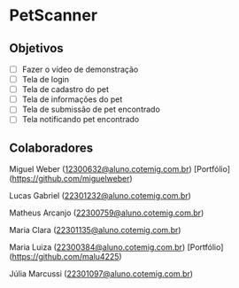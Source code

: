 # PetScanner


## Objetivos
- [ ] Fazer o vídeo de demonstração
- [ ] Tela de login
- [ ] Tela de cadastro do pet
- [ ] Tela de informações do pet
- [ ] Tela de submissão de pet encontrado
- [ ] Tela notificando pet encontrado

## Colaboradores
Miguel Weber    (12300632@aluno.cotemig.com.br) [Portfólio] (https://github.com/miguelweber)

Lucas Gabriel   (22301232@aluno.cotemig.com.br)

Matheus Arcanjo (22300759@aluno.cotemig.com.br)

Maria Clara     (22301135@aluno.cotemig.com.br)

Maria Luiza     (22300384@aluno.cotemig.com.br) [Portfólio] (https://github.com/malu4225)

Júlia Marcussi  (22301097@aluno.cotemig.com.br)

